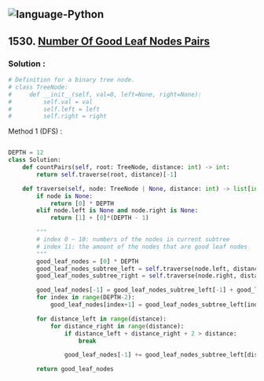 ![language-Python](https://img.shields.io/badge/Python-ffd43b?style=for-the-badge&logo=PYTHON)
---

## 1530. [Number Of Good Leaf Nodes Pairs](https://leetcode.com/problems/number-of-good-leaf-nodes-pairs)

### Solution :

```python
# Definition for a binary tree node.
# class TreeNode:
#     def __init__(self, val=0, left=None, right=None):
#         self.val = val
#         self.left = left
#         self.right = right
```

Method 1 (DFS) :
```python

DEPTH = 12
class Solution:
    def countPairs(self, root: TreeNode, distance: int) -> int:
        return self.traverse(root, distance)[-1]

    def traverse(self, node: TreeNode | None, distance: int) -> list[int]:
        if node is None:
            return [0] * DEPTH
        elif node.left is None and node.right is None:
            return [1] + [0]*(DEPTH - 1)

        """
        # index 0 ~ 10: numbers of the nodes in current subtree
        # index 11: the amount of the nodes that are good leaf nodes
        """
        good_leaf_nodes = [0] * DEPTH
        good_leaf_nodes_subtree_left = self.traverse(node.left, distance)
        good_leaf_nodes_subtree_right = self.traverse(node.right, distance)

        good_leaf_nodes[-1] = good_leaf_nodes_subtree_left[-1] + good_leaf_nodes_subtree_right[-1]
        for index in range(DEPTH-2):
            good_leaf_nodes[index+1] = good_leaf_nodes_subtree_left[index] + good_leaf_nodes_subtree_right[index]

        for distance_left in range(distance):
            for distance_right in range(distance):
                if distance_left + distance_right + 2 > distance:
                    break

                good_leaf_nodes[-1] += good_leaf_nodes_subtree_left[distance_left] * good_leaf_nodes_subtree_right[distance_right]

        return good_leaf_nodes
```
